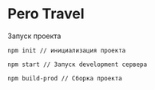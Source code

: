 # Pero Travel

Запуск проекта

```
npm init // инициализация проекта

npm start // Запуск development сервера

npm build-prod // Сборка проекта